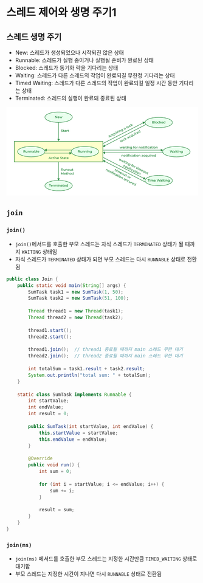 # 스레드 제어와 생명 주기1

## 스레드 생명 주기
- New: 스레드가 생성되었으나 시작되진 않은 상태
- Runnable: 스레드가 실행 중이거나 실행될 준비가 완료된 상태
- Blocked: 스레드가 동기화 락을 기다리는 상태
- Waiting: 스레드가 다른 스레드의 작업이 완료되길 무한정 기다리는 상태
- Timed Waiting: 스레드가 다른 스레드의 작업이 완료되길 일정 시간 동안 기다리는 상태
- Terminated: 스레드의 실행이 완료돼 종료된 상태

![img.png](img.png)

## `join`

### `join()`
- `join()`메서드를 호출한 부모 스레드는 자식 스레드가 `TERMINATED` 상태가 될 때까지 `WAITING` 상태임
- 자식 스레드가 `TERMINATED` 상태가 되면 부모 스레드는 다시 `RUNNABLE` 상태로 전환됨

```java
public class Join {
    public static void main(String[] args) {
        SumTask task1 = new SumTask(1, 50);
        SumTask task2 = new SumTask(51, 100);

        Thread thread1 = new Thread(task1);
        Thread thread2 = new Thread(task2);

        thread1.start();
        thread2.start();

        thread1.join();  // thread1 종료될 때까지 main 스레드 무한 대기
        thread2.join();  // thread2 종료될 때까지 main 스레드 무한 대기

        int totalSum = task1.result + task2.result;
        System.out.println("total sum: " + totalSum);
    }

    static class SumTask implements Runnable {
        int startValue;
        int endValue;
        int result = 0;

        public SumTask(int startValue, int endValue) {
            this.startValue = startValue;
            this.endValue = endValue;
        }

        @Override
        public void run() {
            int sum = 0;

            for (int i = startValue; i <= endValue; i++) {
                sum += i;
            }

            result = sum;
        }
    }
}
```

### `join(ms)`
- `join(ms)` 메서드를 호출한 부모 스레드는 지정한 시간만큼 `TIMED_WAITING` 상태로 대기함
- 부모 스레드는 지정한 시간이 지나면 다시 `RUNNABLE` 상태로 전환됨

